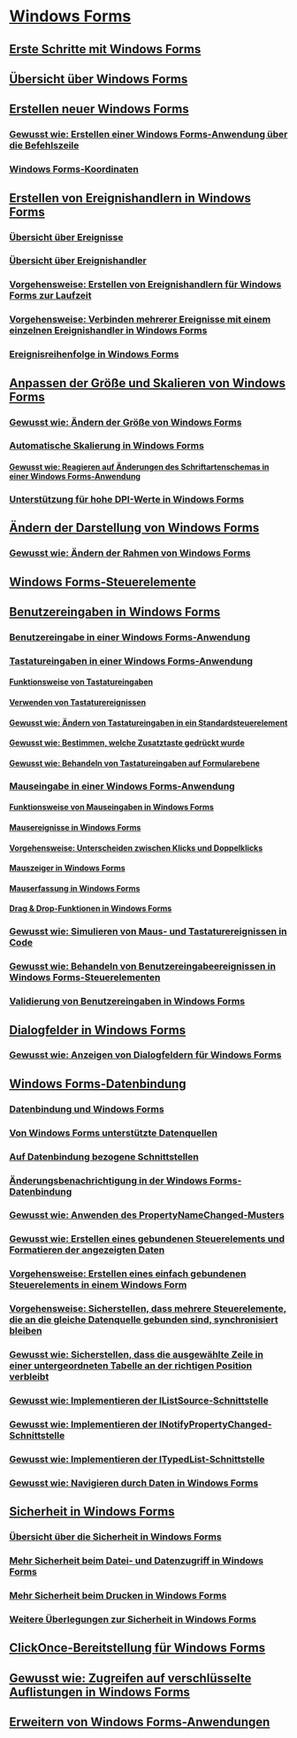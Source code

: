 # [Windows Forms](index.md)
## [Erste Schritte mit Windows Forms](getting-started-with-windows-forms.md)
## [Übersicht über Windows Forms](windows-forms-overview.md)
## [Erstellen neuer Windows Forms](creating-a-new-windows-form.md)
### [Gewusst wie: Erstellen einer Windows Forms-Anwendung über die Befehlszeile](how-to-create-a-windows-forms-application-from-the-command-line.md)
### [Windows Forms-Koordinaten](windows-forms-coordinates.md)
## [Erstellen von Ereignishandlern in Windows Forms](creating-event-handlers-in-windows-forms.md)
### [Übersicht über Ereignisse](events-overview-windows-forms.md)
### [Übersicht über Ereignishandler](event-handlers-overview-windows-forms.md)
### [Vorgehensweise: Erstellen von Ereignishandlern für Windows Forms zur Laufzeit](how-to-create-event-handlers-at-run-time-for-windows-forms.md)
### [Vorgehensweise: Verbinden mehrerer Ereignisse mit einem einzelnen Ereignishandler in Windows Forms](how-to-connect-multiple-events-to-a-single-event-handler-in-windows-forms.md)
### [Ereignisreihenfolge in Windows Forms](order-of-events-in-windows-forms.md)
## [Anpassen der Größe und Skalieren von Windows Forms](adjusting-the-size-and-scale-of-windows-forms.md)
### [Gewusst wie: Ändern der Größe von Windows Forms](how-to-resize-windows-forms.md)
### [Automatische Skalierung in Windows Forms](automatic-scaling-in-windows-forms.md)
#### [Gewusst wie: Reagieren auf Änderungen des Schriftartenschemas in einer Windows Forms-Anwendung](how-to-respond-to-font-scheme-changes-in-a-windows-forms-application.md)
### [Unterstützung für hohe DPI-Werte in Windows Forms](high-dpi-support-in-windows-forms.md)
## [Ändern der Darstellung von Windows Forms](changing-the-appearance-of-windows-forms.md)
### [Gewusst wie: Ändern der Rahmen von Windows Forms](how-to-change-the-borders-of-windows-forms.md)
## [Windows Forms-Steuerelemente](controls/)
## [Benutzereingaben in Windows Forms](user-input-in-windows-forms.md)
### [Benutzereingabe in einer Windows Forms-Anwendung](user-input-in-a-windows-forms-application.md)
### [Tastatureingaben in einer Windows Forms-Anwendung](keyboard-input-in-a-windows-forms-application.md)
#### [Funktionsweise von Tastatureingaben](how-keyboard-input-works.md)
#### [Verwenden von Tastaturereignissen](using-keyboard-events.md)
#### [Gewusst wie: Ändern von Tastatureingaben in ein Standardsteuerelement](how-to-modify-keyboard-input-to-a-standard-control.md)
#### [Gewusst wie: Bestimmen, welche Zusatztaste gedrückt wurde](how-to-determine-which-modifier-key-was-pressed.md)
#### [Gewusst wie: Behandeln von Tastatureingaben auf Formularebene](how-to-handle-keyboard-input-at-the-form-level.md)
### [Mauseingabe in einer Windows Forms-Anwendung](mouse-input-in-a-windows-forms-application.md)
#### [Funktionsweise von Mauseingaben in Windows Forms](how-mouse-input-works-in-windows-forms.md)
#### [Mausereignisse in Windows Forms](mouse-events-in-windows-forms.md)
#### [Vorgehensweise: Unterscheiden zwischen Klicks und Doppelklicks](how-to-distinguish-between-clicks-and-double-clicks.md)
#### [Mauszeiger in Windows Forms](mouse-pointers-in-windows-forms.md)
#### [Mauserfassung in Windows Forms](mouse-capture-in-windows-forms.md)
#### [Drag & Drop-Funktionen in Windows Forms](drag-and-drop-functionality-in-windows-forms.md)
### [Gewusst wie: Simulieren von Maus- und Tastaturereignissen in Code](how-to-simulate-mouse-and-keyboard-events-in-code.md)
### [Gewusst wie: Behandeln von Benutzereingabeereignissen in Windows Forms-Steuerelementen](how-to-handle-user-input-events-in-windows-forms-controls.md)
### [Validierung von Benutzereingaben in Windows Forms](user-input-validation-in-windows-forms.md)
## [Dialogfelder in Windows Forms](dialog-boxes-in-windows-forms.md)
### [Gewusst wie: Anzeigen von Dialogfeldern für Windows Forms](how-to-display-dialog-boxes-for-windows-forms.md)
## [Windows Forms-Datenbindung](windows-forms-data-binding.md)
### [Datenbindung und Windows Forms](data-binding-and-windows-forms.md)
### [Von Windows Forms unterstützte Datenquellen](data-sources-supported-by-windows-forms.md)
### [Auf Datenbindung bezogene Schnittstellen](interfaces-related-to-data-binding.md)
### [Änderungsbenachrichtigung in der Windows Forms-Datenbindung](change-notification-in-windows-forms-data-binding.md)
### [Gewusst wie: Anwenden des PropertyNameChanged-Musters](how-to-apply-the-propertynamechanged-pattern.md)
### [Gewusst wie: Erstellen eines gebundenen Steuerelements und Formatieren der angezeigten Daten](how-to-create-a-bound-control-and-format-the-displayed-data.md)
### [Vorgehensweise: Erstellen eines einfach gebundenen Steuerelements in einem Windows Form](how-to-create-a-simple-bound-control-on-a-windows-form.md)
### [Vorgehensweise: Sicherstellen, dass mehrere Steuerelemente, die an die gleiche Datenquelle gebunden sind, synchronisiert bleiben](multiple-controls-bound-to-data-source-synchronized.md)
### [Gewusst wie: Sicherstellen, dass die ausgewählte Zeile in einer untergeordneten Tabelle an der richtigen Position verbleibt](ensure-the-selected-row-in-a-child-table-correct.md)
### [Gewusst wie: Implementieren der IListSource-Schnittstelle](how-to-implement-the-ilistsource-interface.md)
### [Gewusst wie: Implementieren der INotifyPropertyChanged-Schnittstelle](how-to-implement-the-inotifypropertychanged-interface.md)
### [Gewusst wie: Implementieren der ITypedList-Schnittstelle](how-to-implement-the-itypedlist-interface.md)
### [Gewusst wie: Navigieren durch Daten in Windows Forms](how-to-navigate-data-in-windows-forms.md)
## [Sicherheit in Windows Forms](windows-forms-security.md)
### [Übersicht über die Sicherheit in Windows Forms](security-in-windows-forms-overview.md)
### [Mehr Sicherheit beim Datei- und Datenzugriff in Windows Forms](more-secure-file-and-data-access-in-windows-forms.md)
### [Mehr Sicherheit beim Drucken in Windows Forms](more-secure-printing-in-windows-forms.md)
### [Weitere Überlegungen zur Sicherheit in Windows Forms](additional-security-considerations-in-windows-forms.md)
## [ClickOnce-Bereitstellung für Windows Forms](clickonce-deployment-for-windows-forms.md)
## [Gewusst wie: Zugreifen auf verschlüsselte Auflistungen in Windows Forms](how-to-access-keyed-collections-in-windows-forms.md)
## [Erweitern von Windows Forms-Anwendungen](advanced/)
